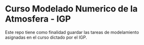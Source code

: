 # Curso Modelado Numerico de la Atmosfera - IGP

Este repo tiene como finalidad guardar las tareas de modelamiento asignadas en el curso dictado por el IGP.